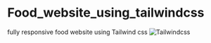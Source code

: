 # Food_website_using_tailwindcss
fully responsive food website using Tailwind css 
![Tailwindcss](img/full-screen.png]?raw=true "Tailwindcss")

